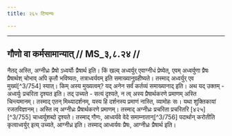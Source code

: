```yaml
---
title: २६५ टिप्पन्यः

---
```


[^3/753]: Vgl. Tait.Br. 3.2.10.1

____________________________________________


## गौणो वा कर्मसामान्यात् // MS_३,८.२४ //

नैतद् अस्ति, अग्नीध्रः प्रैषो ऽध्वर्योः प्रैषार्थ इति। किं खल्व् अध्वर्युर् एवाग्नीधं प्रेष्येत्, एवम् अध्वर्युणा प्रैषः प्रैषार्थश् चोभाव् अपि कृतौ भविष्यतः, तत्राध्वर्यवम् इति समाख्यानुग्रहीष्यते। तस्माद् अध्वर्युर् एव मुख्यं[^3/754] स्यात्। किम् अस्य मुख्यत्वम्? यद् अनेन सर्वं कर्तव्यं समाख्यानाद् इति। अथ यद् उक्तम् - अध्वर्युः प्रचरिता दृश्यत इति। तद् उच्यते - सत्यं दृश्यते, न त्व् अस्य प्रैषार्थकरणे प्रमाणम् अस्ति चिन्त्यमानम्। तस्माद् एतन् मिथ्यादर्शनम्, यस्य हि दर्शनस्य प्रमाणं नास्ति, व्यामोहः सः। यथा शुक्तिकायां रजतविज्ञानम्। अस्ति त्व् अग्नीध्रः प्रैषार्थकरणे प्रमाणम्। तस्माद् अग्नीध्रः प्रचरिता प्रचरितरि [४२५][^3/755] चाध्वर्युशब्दो दृश्यते। तस्माद् गौणः, आध्वर्यवे वेदे समाम्नातान्[^3/756] पदार्थान् करोतीति कृत्वाध्वर्युर् इत्य् उच्यते, आग्नीध्र इति। तस्माद् आध्वर्यवः प्रैषः, आग्नीध्रः प्रैषार्थ इति।
